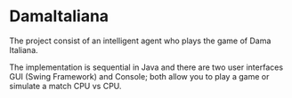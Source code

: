 # DamaItaliana

The project consist of an intelligent agent who plays the game of Dama Italiana.

The implementation is sequential in Java and there are two user interfaces GUI (Swing Framework) and Console; both allow you to play a game or simulate a match CPU vs CPU.

